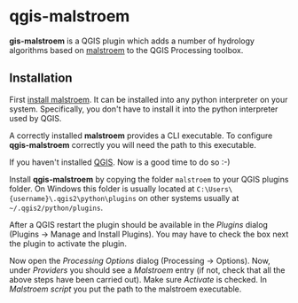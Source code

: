 qgis-malstroem
==============
**gis-malstroem** is a QGIS plugin which adds a number of hydrology algorithms based on 
[malstroem](https://github.com/Kortforsyningen/malstroem) to the QGIS Processing toolbox.

Installation
------------
First [install malstroem](https://github.com/Kortforsyningen/malstroem/blob/master/README.md#installation). It can be 
installed into any python interpreter on your system. Specifically, you don't have to install it into the python 
interpreter used by QGIS.

A correctly installed **malstroem** provides a CLI executable. To configure **qgis-malstroem** correctly you will need 
the path to this executable.

If you haven't installed [QGIS](http://qgis.org/). Now is a good time to do so :-)

Install **qgis-malstroem** by copying the folder `malstroem` to your QGIS plugins folder. On Windows this folder is 
usually located at `C:\Users\{username}\.qgis2\python\plugins` on other systems usually at `~/.qgis2/python/plugins`.

After a QGIS restart the plugin should be available in the _Plugins_ dialog (Plugins -> Manage and Install Plugins). 
You may have to check the box next the plugin to activate the plugin.

Now open the _Processing Options_ dialog (Processing -> Options). Now, under _Providers_ you should see a _Malstroem_ 
entry (if not, check that all the above steps have been carried out). Make sure _Activate_ is checked. In 
_Malstroem script_ you put the path to the malstroem executable. 
